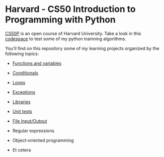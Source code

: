 # Harvard - CS50 Introduction to Programming with Python
[CS50P](https://cs50.harvard.edu/python/2022/) is an open course of Harvard University. Take a look in this [codespace](https://github.com/codespaces/richardnj14-studious-invention-6jxw5vj4gwpf5xv4) to test some of my python trainning algorithms.

You'll find on this repository some of my learning projects organized by the following topics:

- [Functions and variables](https://github.com/richardnj14/CS50_python/tree/main/function_variables)

- [Conditionals](https://github.com/richardnj14/CS50_python/tree/main/conditionals)

- [Loops](https://github.com/richardnj14/CS50_python/tree/main/loops)

- [Exceptions](https://github.com/richardnj14/CS50_python/tree/main/exceptions)

- [Libraries](https://github.com/richardnj14/CS50_python/tree/main/libraries)

- [Unit tests](https://github.com/richardnj14/CS50_python/tree/main/unit_tests)

- [File Input/Output](https://github.com/richardnj14/CS50_python/tree/main/file_input_output)

- Regular expressions

- Object-oriented programming

- Et cetera
